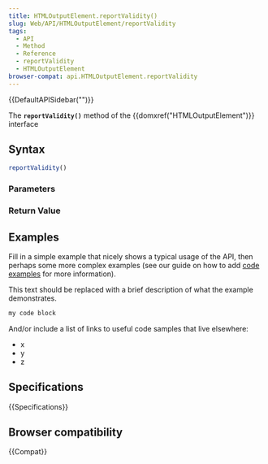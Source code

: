 ```yaml
---
title: HTMLOutputElement.reportValidity()
slug: Web/API/HTMLOutputElement/reportValidity
tags:
  - API
  - Method
  - Reference
  - reportValidity
  - HTMLOutputElement
browser-compat: api.HTMLOutputElement.reportValidity
---
```

{{DefaultAPISidebar("")}}

The **`reportValidity()`** method of the {{domxref("HTMLOutputElement")}} interface 

## Syntax

```js
reportValidity()
```

### Parameters



### Return Value



## Examples

Fill in a simple example that nicely shows a typical usage of the API, then perhaps some more complex examples (see our guide on how to add [code examples](/en-US/docs/MDN/Contribute/Structures/Code_examples) for more information).

This text should be replaced with a brief description of what the example demonstrates.

```js
my code block
```

And/or include a list of links to useful code samples that live elsewhere:

*   x
*   y
*   z

## Specifications

{{Specifications}}

## Browser compatibility

{{Compat}}

